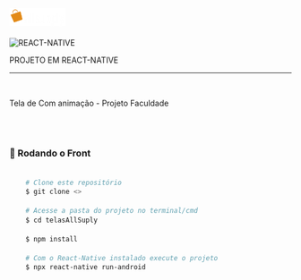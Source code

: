 
<img id="logo" src="./src/Assets/logo.png" alt="Logo Do Projeto" width="100" />
</br></br>
<img align="center" alt="REACT-NATIVE" 
        src="https://img.shields.io/badge/React_Native-20232A?style=for-the-badge&logo=react&logoColor=61DAFB">
<p>PROJETO EM REACT-NATIVE</p>
<hr>
</br>
    <p aling="center"> Tela de Com animação - Projeto Faculdade  </p>
</br>
   
</br>

### 🎲 Rodando o Front 

```bash

    # Clone este repositório  
    $ git clone <>

    # Acesse a pasta do projeto no terminal/cmd
    $ cd telasAllSuply

    $ npm install

    # Com o React-Native instalado execute o projeto
    $ npx react-native run-android
